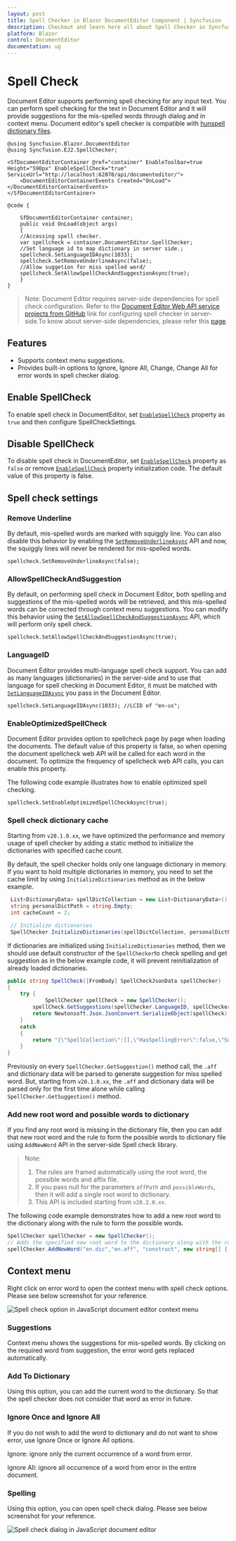```yaml
---
layout: post
title: Spell Checker in Blazor DocumentEditor Component | Syncfusion
description: Checkout and learn here all about Spell Checker in Syncfusion Blazor DocumentEditor component and more.
platform: Blazor
control: DocumentEditor
documentation: ug
--- 
```


# Spell Check

Document Editor supports performing spell checking for any input text. You can perform spell checking for the text in Document Editor and it will provide suggestions for the mis-spelled words through dialog and in context menu. Document editor's spell checker is compatible with [hunspell dictionary files](https://github.com/wooorm/dictionaries).

```cshtml
@using Syncfusion.Blazor.DocumentEditor 
@using Syncfusion.EJ2.SpellChecker; 

<SfDocumentEditorContainer @ref="container" EnableToolbar=true Height="590px" EnableSpellCheck="true" ServiceUrl="http://localhost:62870/api/documenteditor/">
    <DocumentEditorContainerEvents Created="OnLoad"></DocumentEditorContainerEvents>
</SfDocumentEditorContainer>

@code {

    SfDocumentEditorContainer container;
    public void OnLoad(object args)
    {
    //Accessing spell checker.
    var spellcheck = container.DocumentEditor.SpellChecker;
    //Set language id to map dictionary in server side.;
    spellcheck.SetLanguageIDAsync(1033);
    spellcheck.SetRemoveUnderlineAsync(false);
    //Allow suggetion for miss spelled word/
    spellcheck.SetAllowSpellCheckAndSuggestionAsync(true);
    }
}
```

>Note: Document Editor requires server-side dependencies for spell check configuration.
Refer to the [Document Editor Web API service projects from GitHub](https://github.com/SyncfusionExamples/EJ2-Document-Editor-Web-Services/tree/master/ASP.NET%20Core#spell-check) link for configuring spell checker in server-side.To know about server-side dependencies, please refer this [page](../document-editor/web-services).

## Features

* Supports context menu suggestions.
* Provides built-in options to Ignore, Ignore All, Change, Change All for error words in spell checker        dialog.

## Enable SpellCheck

To enable spell check in DocumentEditor, set [`EnableSpellCheck`](https://help.syncfusion.com/cr/blazor/Syncfusion.Blazor.DocumentEditor.SfDocumentEditorContainer.html#Syncfusion_Blazor_DocumentEditor_SfDocumentEditorContainer_EnableSpellCheck) property as `true` and then configure SpellCheckSettings.

## Disable SpellCheck

To disable spell check in DocumentEditor, set [`EnableSpellCheck`](https://help.syncfusion.com/cr/blazor/Syncfusion.Blazor.DocumentEditor.SfDocumentEditorContainer.html#Syncfusion_Blazor_DocumentEditor_SfDocumentEditorContainer_EnableSpellCheck) property as `false` or remove [`EnableSpellCheck`](https://help.syncfusion.com/cr/blazor/Syncfusion.Blazor.DocumentEditor.SfDocumentEditorContainer.html#Syncfusion_Blazor_DocumentEditor_SfDocumentEditorContainer_EnableSpellCheck) property initialization code. The default value of this property is false.

## Spell check settings

### Remove Underline

By default, mis-spelled words are marked with squiggly line. You can also disable this behavior by enabling the [`SetRemoveUnderlineAsync`](https://help.syncfusion.com/cr/blazor/Syncfusion.Blazor.DocumentEditor.SpellCheckerModule.html#Syncfusion_Blazor_DocumentEditor_SpellCheckerModule_SetRemoveUnderlineAsync_System_Boolean_) API and now, the squiggly lines will never be rendered for mis-spelled words.

```cshtml
spellcheck.SetRemoveUnderlineAsync(false);
```

### AllowSpellCheckAndSuggestion

By default, on performing spell check in Document Editor, both spelling and suggestions of the mis-spelled words will be retrieved, and this mis-spelled words can be corrected through context menu suggestions. You can modify this behavior using the [`SetAllowSpellCheckAndSuggestionAsync`](https://help.syncfusion.com/cr/blazor/Syncfusion.Blazor.DocumentEditor.SpellCheckerModule.html#Syncfusion_Blazor_DocumentEditor_SpellCheckerModule_SetAllowSpellCheckAndSuggestionAsync_System_Boolean_) API, which will perform only spell check.

```cshtml
spellcheck.SetAllowSpellCheckAndSuggestionAsync(true);
```

### LanguageID

Document Editor provides multi-language spell check support. You can add as many languages (dictionaries) in the server-side and to use that language for spell checking in Document Editor, it must be matched with [`SetLanguageIDAsync`](https://help.syncfusion.com/cr/blazor/Syncfusion.Blazor.DocumentEditor.SpellCheckerModule.html#Syncfusion_Blazor_DocumentEditor_SpellCheckerModule_SetLanguageIDAsync_System_Int32_) you pass in the Document Editor.

```cshtml
spellcheck.SetLanguageIDAsync(1033); //LCID of "en-us";
```

### EnableOptimizedSpellCheck

Document Editor provides option to spellcheck page by page when loading the documents. The default value of this property is false, so when opening the document spellcheck web API will be called for each word in the document. To optimize the frequency of spellcheck web API calls, you can enable this property.

The following code example illustrates how to enable optimized spell checking.

```cshtml
spellcheck.SetEnableOptimizedSpellCheckAsync(true);
```

### Spell check dictionary cache

Starting from `v20.1.0.xx`, we have optimized the performance and memory usage of spell checker by adding a static method to initialize the dictionaries with specified cache count.

By default, the spell checker holds only one language dictionary in memory. If you want to hold multiple dictionaries in memory, you need to set the cache limit by using `InitializeDictionaries` method as in the below example.

```csharp
 List<DictionaryData> spellDictCollection = new List<DictionaryData>();
 string personalDictPath = string.Empty;
 int cacheCount = 2;

 // Initialize dictionaries
 SpellChecker.InitializeDictionaries(spellDictCollection, personalDictPath, cacheCount);
```

If dictionaries are initialized using `InitializeDictionaries` method, then we should use default constructor of the `SpellChecker`to check spelling and get suggestion as in the below example code, it will prevent reinitialization of already loaded dictionaries.

```csharp
public string SpellCheck([FromBody] SpellCheckJsonData spellChecker)
{
    try {
            SpellChecker spellCheck = new SpellChecker();
        spellCheck.GetSuggestions(spellChecker.LanguageID, spellChecker.TexttoCheck, spellChecker.CheckSpelling, spellChecker.CheckSuggestion, spellChecker.AddWord);
        return Newtonsoft.Json.JsonConvert.SerializeObject(spellCheck);
    }
    catch
    {
        return "{\"SpellCollection\":[],\"HasSpellingError\":false,\"Suggestions\":null}";
    }
}
```

Previously on every `SpellChecker.GetSuggestion()` method call, the `.aff` and dictionary data will be parsed to generate suggestion for miss spelled word. But, starting from `v20.1.0.xx`, the `.aff` and dictionary data will be parsed only for the first time alone while calling `SpellChecker.GetSuggestion()` method.

### Add new root word and possible words to dictionary

If you find any root word is missing in the dictionary file, then you can add that new root word and the rule to form the possible words to dictionary file using `AddNewWord` API in the server-side Spell check library.

>Note:
>1. The rules are framed automatically using the root word, the possible words and affix file.
>2. If you pass null for the parameters `affPath` and `possibleWords`, then it will add a single root word to dictionary.
>3. This API is included starting from `v20.2.0.xx`.

The following code example demonstrates how to add a new root word to the dictionary along with the rule to form the possible words.

```csharp
SpellChecker spellChecker = new SpellChecker();
// Adds the specified new root word to the dictionary along with the rule to form the possible words.
spellChecker.AddNewWord("en.dic","en.aff", "construct", new string[] { "constructs", "reconstruct", "constructed", "constructive" });
```

## Context menu

Right click on error word to open the context menu with spell check options. Please see below screenshot for your reference.

![Spell check option in JavaScript document editor context menu](images/spell-check-menu.png)

### Suggestions

Context menu shows the suggestions for mis-spelled words. By clicking on the required word from suggestion, the error word gets replaced automatically.

### Add To Dictionary

Using this option, you can add the current word to the dictionary. So that the spell checker does not consider that word as error in future.

### Ignore Once and Ignore All

If you do not wish to add the word to dictionary and do not want to show error, use Ignore Once or Ignore All options.

Ignore: ignore only the current occurrence of a word from error.

Ignore All: ignore all occurrence of a word from error in the entire document.

### Spelling

Using this option, you can open spell check dialog. Please see below screenshot for your reference.

![Spell check dialog in JavaScript document editor](images/spell-check-dialog.png)
